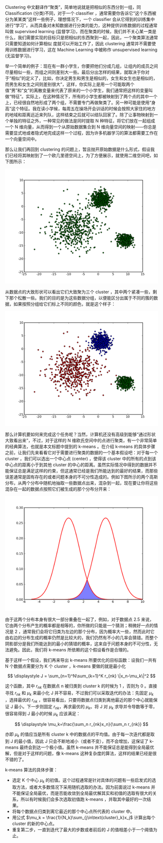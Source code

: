 Clustering 中文翻译作“聚类”，简单地说就是把相似的东西分到一组，同 Classification (分类)不同，对于一个 classifier ，通常需要你告诉它“这个东西被分为某某类”这样一些例子，理想情况下，一个 classifier 会从它得到的训练集中进行“学习”，从而具备对未知数据进行分类的能力，这种提供训练数据的过程通常叫做 supervised learning (监督学习)，而在聚类的时候，我们并不关心某一类是什么，我们需要实现的目标只是把相似的东西聚到一起，因此，一个聚类算法通常只需要知道如何计算相似 度就可以开始工作了，因此 clustering 通常并不需要使用训练数据进行学习，这在 Machine Learning 中被称作 unsupervised learning (无监督学习)。


举一个简单的例子：现在有一群小学生，你要把他们分成几组，让组内的成员之间尽量相似一些，而组之间则差别大一些。最后分出怎样的结果，就取决于你对于“相似”的定义了，比如，你决定男生和男生是相似的，女生和女生也是相似的，而男生和女生之间则差别很大”，这样，你实际上是用一个可能取两个值“男”和“女”的离散变量来代表了原来的一个小学生，我们通常把这样的变量叫做“特征”。实际上，在这种情况下，所有的小学生都被映射到了两个点的其中一个上，已经很自然地形成了两个组，不需要专门再做聚类了。另一种可能是使用“身高”这个特征。我在读小学候，每周五在操场开会训话的时候会按照大家住的地方的地域和距离远近来列队，这样结束之后就可以结队回家了。除了让事物映射到一个单独的特征之外，一种常见的做法是同时提取 N 种特征，将它们放在一起组成一个 N 维向量，从而得到一个从原始数据集合到 N 维向量空间的映射——你总是需要显式地或者隐式地完成这样一个过程，因为许多机器学习的算法都需要工作在一个向量空间中。

那么让我们再回到 clustering 的问题上，暂且抛开原始数据是什么形式，假设我们已经将其映射到了一个欧几里德空间上，为了方便展示，就使用二维空间吧，如下图所示：

![](../images/cluster1.png)

从数据点的大致形状可以看出它们大致聚为三个 cluster ，其中两个紧凑一些，剩下那个松散一些。我们的目的是为这些数据分组，以便能区分出属于不同的簇的数据，如果按照分组给它们标上不同的颜色，就是这个样子：

![](../images/cluster2.png)

那么计算机要如何来完成这个任务呢？当然，计算机还没有高级到能够“通过形状大致看出来”，不过，对于这样的 N 维欧氏空间中的点进行聚类，有一个非常简单的经典算法，也就是本文标题中提到的 k-means 。在介绍 k-means 的具体步骤之前，让我们先来看看它对于需要进行聚类的数据的一个基本假设吧：对于每一个 cluster ，我们可以选出一个中心点 (center) ，使得该 cluster 中的所有的点到该中心点的距离小于到其他 cluster 的中心的距离。虽然实际情况中得到的数据并不能保证总是满足这样的约束，但这通常已经是我们所能达到的最好的结果，而那些误差通常是固有存在的或者问题本身的不可分性造成的。例如下图所示的两个高斯分布，从两个分布中随机地抽取一些数据点出来，混杂到一起，现在要让你将这些混杂在一起的数据点按照它们被生成的那个分布分开来：


![](../images/gaussian.png)


由于这两个分布本身有很大一部分重叠在一起了，例如，对于数据点 2.5 来说，它由两个分布产生的概率都是相等的，你所做的只能是一个猜测；稍微好一点的情况是 2 ，通常我们会将它归类为左边的那个分布，因为概率大一些，然而此时它由右边的分布生成的概率仍然是比较大的，我们仍然有不小的几率会猜错。而整个阴影部分是我们所能达到的最小的猜错的概率，这来自于问题本身的不可分性，无法避免。因此，我们将 k-means 所依赖的这个假设看作是合理的。

基于这样一个假设，我们再来导出 k-means 所要优化的目标函数：设我们一共有 N 个数据点需要分为 K 个 cluster ，k-means 要做的就是最小化

$$
\displaystyle J = \sum_{n=1}^N\sum_{k=1}^K r_{nk} \|x_n-\mu_k\|^2
$$

这个函数，其中 $r_{nk}$ 在数据点 n 被归类到 cluster k 的时候为 1 ，否则为 0 。直接寻找 $r_{nk}$ 和 $\mu_k$ 来最小化 J 并不容易，不过我们可以采取迭代的办法：先固定 $\mu_k$ ，选择最优的 $r_{nk}$ ，很容易看出，只要将数据点归类到离他最近的那个中心就能保证 J 最小。下一步则固定 $r_{nk}$，再求最优的 $\mu_k$。将 J 对 $\mu_k$ 求导并令导数等于零，很容易得到 J 最小的时候 $\mu_k$ 应该满足：

$$
\displaystyle \mu_k=\frac{\sum_n r_{nk}x_n}{\sum_n r_{nk}}
$$

亦即 $\mu_k$ 的值应当是所有 cluster k 中的数据点的平均值。由于每一次迭代都是取到 J 的最小值，因此 J 只会不断地减小（或者不变），而不会增加，这保证了 k-means 最终会到达一个极小值。虽然 k-means 并不能保证总是能得到全局最优解，但是对于这样的问题，像 k-means 这种复杂度的算法，这样的结果已经是很不错的了。

k-means 算法的具体步骤：

- 选定 K 个中心 $\mu_k$ 的初值。这个过程通常是针对具体的问题有一些启发式的选取方法，或者大多数情况下采用随机选取的办法。因为前面说过 k-means 并不能保证全局最优，而是否能收敛到全局最优解其实和初值的选取有很大的关系，所以有时候我们会多次选取初值跑 k-means ，并取其中最好的一次结果。
- 将每个数据点归类到离它最近的那个中心点所代表的 cluster 中。
- 用公式 $\mu_k = \frac{1}{N_k}\sum_{j\in\text{cluster}_k}x_j$ 计算出每个 cluster 的新的中心点。
- 重复第二步，一直到迭代了最大的步数或者前后的 J 的值相差小于一个阈值为止。